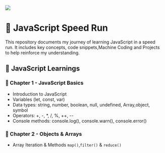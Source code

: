 <img src="https://colorlib.com/wp/wp-content/uploads/sites/2/Templating-Engines-for-JavaScript.png" />

# 🚀 JavaScript Speed Run
This repository documents my journey of learning JavaScript in a speed run. It includes key concepts, code snippets,Machine Coding and Projects to help reinforce my understanding.

## 📅 JavaScript Learnings
### 📍 Chapter 1 - JavaScript Basics
- Introduction to JavaScript
- Variables (let, const, var)
- Data types: string, number, boolean, null, undefined, Array,object, symbol
- Operators: +, -, *, /, %, ++, --
- Console methods: console.log(), console.warn(), console.error()

### 📍 Chapter 2 -  Objects & Arrays
- Array Iteration & Methods `map()`,`filter()` & `reduce()`

